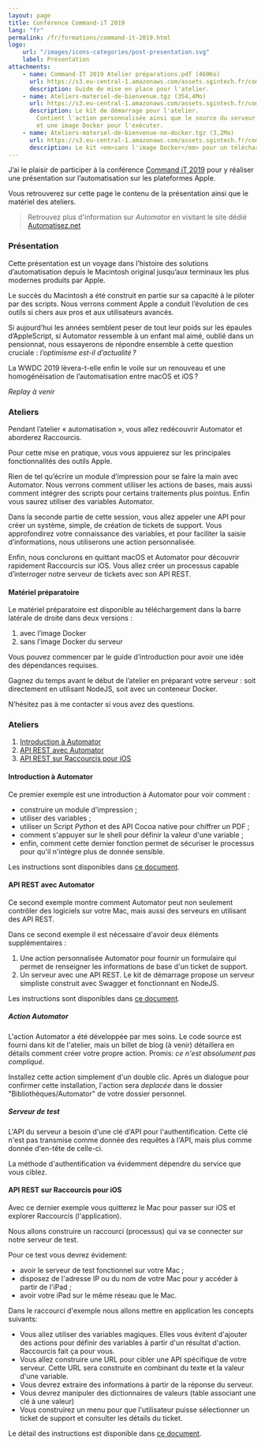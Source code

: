 ```yaml
---
layout: page
title: Conférence Command-iT 2019
lang: "fr"
permalink: /fr/formations/command-it-2019.html
logo: 
    url: "/images/icons-categories/post-presentation.svg"
    label: Présentation
attachments:
    - name: Command-IT 2019 Atelier préparations.pdf (460Ko)
      url: https://s3.eu-central-1.amazonaws.com/assets.sgintech.fr/command-it/Command-IT+2019+Atelier+préparations.pdf
      description: Guide de mise en place pour l'atelier.
    - name: Ateliers-materiel-de-bienvenue.tgz (354,4Mo)
      url: https://s3.eu-central-1.amazonaws.com/assets.sgintech.fr/command-it/Ateliers-materiel-de-bienvenue.tgz
      description: Le kit de démarrage pour l'atelier. 
        Contient l'action personnalisée ainsi que le source du serveur
        et une image Docker pour l'exécuter.
    - name: Ateliers-materiel-de-bienvenue-no-docker.tgz (3,2Mo)
      url: https://s3.eu-central-1.amazonaws.com/assets.sgintech.fr/command-it/Ateliers-materiel-de-bienvenue-no-docker.tgz
      description: Le kit <em>sans l'image Docker</em> pour un téléchargement plus léger.
---
```


J’ai le plaisir de participer à la conférence [Command iT 2019][cit] pour 
y réaliser une présentation sur l’automatisation sur les plateformes Apple.

Vous retrouverez sur cette page le contenu de la présentation ainsi que
le matériel des ateliers.

> Retrouvez plus d'information sur _Automator_ en visitant le site
> dédié [Automatisez.net](https://Automatisez.net)


### Présentation

Cette présentation est un voyage dans l’histoire des solutions 
d’automatisation depuis le Macintosh original jusqu’aux terminaux 
les plus modernes produits par Apple.

Le succès du Macintosh a été construit en partie sur sa capacité à
le piloter par des scripts. 
Nous verrons comment Apple a conduit l’évolution de ces outils si 
chers aux pros et aux utilisateurs avancés.

Si aujourd’hui les années semblent peser de tout leur poids sur les 
épaules d’AppleScript, si Automator ressemble à un enfant mal aimé, 
oublié dans un pensionnat, nous essayerons de répondre ensemble à cette 
question cruciale : _l’optimisme est-il d’actualité ?_

La WWDC 2019 lèvera-t-elle enfin le voile sur un renouveau 
et une homogénéisation de l’automatisation entre macOS et iOS ?

_Replay à venir_

### Ateliers

Pendant l’atelier « automatisation », vous allez redécouvrir Automator 
et aborderez Raccourcis. 

Pour cette mise en pratique, vous vous appuierez sur les principales 
fonctionnalités des outils Apple.

Rien de tel qu’écrire un module d’impression pour se faire la main 
avec Automator. 
Nous verrons comment utiliser les actions de bases, mais aussi 
comment intégrer des scripts pour certains traitements plus pointus.
Enfin vous saurez utiliser des variables Automator.

Dans la seconde partie de cette session, vous allez appeler une API 
pour créer un système, simple, de création de tickets de support. 
Vous approfondirez votre connaissance des variables, et pour faciliter la 
saisie d’informations, nous utiliserons une action personnalisée.

Enfin, nous conclurons en quittant macOS et Automator pour découvrir 
rapidement Raccourcis sur iOS. 
Vous allez créer un processus capable d’interroger notre serveur de 
tickets avec son API REST.

#### Matériel préparatoire

Le matériel préparatoire est disponible au téléchargement dans la barre latérale
de droite dans deux versions :

1. avec l’image Docker
2. sans l’image Docker du serveur

Vous pouvez commencer par le guide d’introduction pour avoir une idée des
dépendances requises.

Gagnez du temps avant le début de l’atelier en préparant votre serveur : 
soit directement en utilisant NodeJS, soit avec un conteneur Docker.

N’hésitez pas à me contacter si vous avez des questions.

### Ateliers

1. [Introduction à Automator](#wk1)
2. [API REST avec Automator](#wk2)
3. [API REST sur Raccourcis pour iOS](#wk3)

<div id="wk1"></div>

#### Introduction à Automator


Ce premier exemple est une introduction à Automator pour voir comment :

- construire un module d'impression ;
- utiliser des variables ;
- utiliser un Script _Python_ et des API Cocoa native pour chiffrer un PDF ;
- comment s'appuyer sur le shell pour définir la valeur d'une variable ;
- enfin, comment cette dernier fonction permet de sécuriser le processus 
  pour qu'il n'intègre plus de donnée sensible. 

Les instructions sont disponibles dans [ce document][workshop1].


<div id="wk2"></div>

#### API REST avec Automator

Ce second exemple montre comment Automator peut non seulement contrôler des
logiciels sur votre Mac, mais aussi des serveurs en utilisant des API REST.

Dans ce second exemple il est nécessaire d'avoir deux éléments supplémentaires :

1. Une action personnalisée Automator pour fournir un formulaire
   qui permet de renseigner les informations de base d'un ticket de support.
2. Un serveur avec une API REST. 
   Le kit de démarrage propose un serveur simpliste construit avec Swagger et
   fonctionnant en NodeJS. 

Les instructions sont disponibles dans [ce document][workshop2].

##### Action Automator 

L'action Automator a été développée par mes soins. 
Le code source est fourni dans kit de l'atelier, mais un billet de blog (à venir) détaillera en détails comment créer votre propre action. 
Promis: _ce n'est absolument pas compliqué_. 

Installez cette action simplement d'un double clic. 
Après un dialogue pour confirmer cette installation, l'action sera _deplacée_ dans le dossier "Bibliothèques/Automator" de votre dossier personnel. 

##### Serveur de test

L'API du serveur a besoin d'une clé d'API pour l'authentification.
Cette clé n'est pas transmise comme donnée des requêtes à l'API, mais plus comme
donnée d'en-tête de celle-ci.

La méthode d'authentification va évidemment dépendre du service que vous ciblez.


<div id="wk3"></div>

#### API REST sur Raccourcis pour iOS

Avec ce dernier exemple vous quitterez le Mac pour passer sur iOS et explorer Raccourcis (l'application). 

Nous allons construire un raccourci (processus) qui va se connecter sur notre serveur de test. 

Pour ce test vous devrez évidement:
- avoir le serveur de test fonctionnel sur votre Mac ;
- disposez de l'adresse IP ou du nom de votre Mac pour y accéder à partir de l'iPad ;
- avoir votre iPad sur le même réseau que le Mac. 

Dans le raccourci d'exemple nous allons mettre en application les concepts suivants:

- Vous allez utiliser des variables magiques. 
  Elles vous évitent d'ajouter des actions pour définir des variables 
  à partir d'un résultat d'action. 
  Raccourcis fait ça pour vous. 
- Vous allez construire une URL pour cibler une API spécifique de votre serveur. 
  Cette URL sera construite en combinant du texte et la valeur d'une variable. 
- Vous devrez extraire des informations à partir de la réponse du serveur. 
- Vous devrez manipuler des dictionnaires de valeurs 
  (table associant une clé à une valeur)
- Vous construirez un menu pour que l'utilisateur puisse sélectionner un 
  ticket de support et consulter les détails du ticket. 

Le détail des instructions est disponible dans [ce document][workshop3].


[cit]: https://Command-iT.fr/

[workshop1]: https://s3.eu-central-1.amazonaws.com/assets.sgintech.fr/command-it/presentations/Command-IT+2019+Atelier+01-intro-automator.pdf
[workshop2]: https://s3.eu-central-1.amazonaws.com/assets.sgintech.fr/command-it/presentations/Command-IT+2019+Atelier+02-creer-ticket.pdf
[workshop3]: https://s3.eu-central-1.amazonaws.com/assets.sgintech.fr/command-it/presentations/Command-IT+2019+Atelier+03-voir-tickets.pdf

[final1]: https://s3.eu-central-1.amazonaws.com/assets.sgintech.fr/command-it/correctifs/01-service-impression.zip
[final2]: https://s3.eu-central-1.amazonaws.com/assets.sgintech.fr/command-it/correctifs/02-automator-ticket-support.zip
[final3]: https://s3.eu-central-1.amazonaws.com/assets.sgintech.fr/command-it/correctifs/03-raccourcis-liste-tickets.zip
